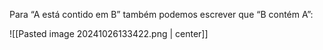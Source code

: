 Para “A está contido em B” também podemos escrever que “B contém A”:

![[Pasted image 20241026133422.png | center]]

